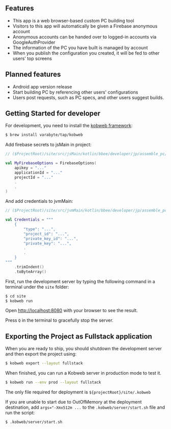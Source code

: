 ## Features

- This app is a web browser-based custom PC building tool
- Visitors to this app will automatically be given a Firebase anonymous account
- Anonymous accounts can be handed over to logged-in accounts via GoogleAuthProvider
- The information of the PC you have built is managed by account
- When you publish the configuration you created, it will be fed to other users' top screens

## Planned features

- Android app version release
- Start building PC by referencing other users' configurations
- Users post requests, such as PC specs, and other users suggest builds.

## Getting Started for developer

For development, you need to install the [kobweb framework](https://github.com/varabyte/kobweb):
```bash
$ brew install varabyte/tap/kobweb
```

Add firebase secrets to jsMain in project:

```kotlin
// ($ProjectRoot)/site/src/jsMain/kotlin/bbee/developer/jp/assemble_pc/firebase/FirebaseSecret.kt

val MyFirebaseOptions = FirebaseOptions(
    apikey = "..."
    applicationId = "..."
    projectId = "..."
    .
    .
)
```

And add credentials to jvmMain:

```kotlin
// ($ProjectRoot)/site/src/jvmMain/kotlin/bbee/developer/jp/assemble_pc/firebase/FirebaseSecrets.kt

val Credentials = """
    {
        "type": "...",
        "project_id": "...",
        "private_key_id": "...",
        "private_key": "...",
        .
        .
    }
"""
    .trimIndent()
    .toByteArray()
```

First, run the development server by typing the following command in a terminal under the `site` folder:

```bash
$ cd site
$ kobweb run
```

Open [http://localhost:8080](http://localhost:8080) with your browser to see the result.

Press `Q` in the terminal to gracefully stop the server.

## Exporting the Project as Fullstack application

When you are ready to ship, you should shutdown the development server and then export the project using:

```bash
$ kobweb export --layout fullstack
```

When finished, you can run a Kobweb server in production mode to test it.

```bash
$ kobweb run --env prod --layout fullstack
```

The only file required for deployment is `${projectRoot}/site/.kobweb`

If you are unable to start due to OutOfMemory at the deployment destination,
add `args="-Xmx512m ...` to the `.kobweb/server/start.sh` file and run the script:

```bash
$ .kobweb/server/start.sh
```
